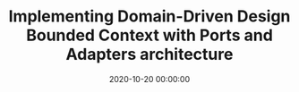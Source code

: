 ---
title: 'Implementing Domain-Driven Design Bounded Context with Ports and Adapters architecture'
description: >
 Congratulations, you just designed your first potential bounded context for a complex domain, a Domain-Driven Design pattern that can increase your teams' autonomy for gaining faster feedback. But now what? How do we start modelling? How do we implement that model? How can we keep the model and language consistent with the business? How do we protect our domain model? And how do microservices fit in? In this workshop, you will hands-on learn how to implement a bounded context with ports and adapter architecture in Java or .NET Core.
conference: 'Codemotion online'
type: 'hands-on'
location: 'Online'
website: 'https://events.codemotion.com/conferences/online/2020/codemotion-online-tech-conference/workshops'
slides: 'https://speakerdeck.com/player/3c730e3ff18b42e3b0cb1a9efe90e353'
date: 2020-10-20 00:00:00
featured_image: '/images/speaking/2020-10-20-codemotion-online-implementing-domain-driven-design-bounded-context-with-ports-and-adapters-architecture.webp'
---